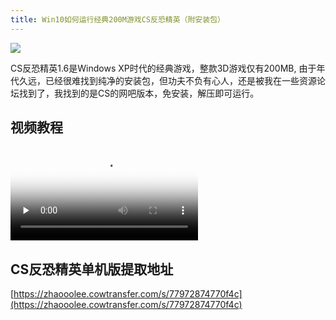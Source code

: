 ```yaml
---
title: Win10如何运行经典200M游戏CS反恐精英（附安装包）
---
```




![](https://www.v2fy.com/asset/0i/jikemiji/jikemiji-md/2020-10-16-cs.assets/1240-20201016220216559.png)



CS反恐精英1.6是Windows XP时代的经典游戏，整款3D游戏仅有200MB, 由于年代久远，已经很难找到纯净的安装包，但功夫不负有心人，还是被我在一些资源论坛找到了，我找到的是CS的网吧版本，免安装，解压即可运行。



## 视频教程



<video id="video" controls="" preload="none" poster="https://www.v2fy.com/asset/0i/jikemiji/jikemiji-md/2020-10-16-cs.assets/1240-20201016220216559.png">
<source id="mp4" src="https://www.v2fy.com/asset/0i/jikemiji/jikemiji-md/2020-10-16-cs.assets/cs.mp4" type="video/mp4">
</video>



## CS反恐精英单机版提取地址


[https://zhaooolee.cowtransfer.com/s/77972874770f4c](https://zhaooolee.cowtransfer.com/s/77972874770f4c)

